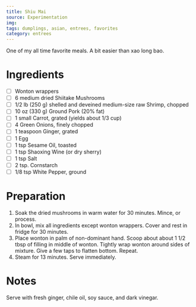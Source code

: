 ```yaml
---
title: Shiu Mai
source: Experimentation
img:
tags: dumplings, asian, entrees, favorites
category: entrees
---
```


One of my all time favorite meals. A bit easier than xao long bao.

Ingredients
===========

* [ ] Wonton wrappers
* [ ] 6 medium dried Shiitake Mushrooms
* [ ] 1/2 lb (250 g) shelled and deveined medium-size raw Shrimp, chopped
* [ ] 10 oz (330 g) Ground Pork (20% fat)
* [ ] 1 small Carrot, grated (yields about 1/3 cup)
* [ ] 4 Green Onions, finely chopped
* [ ] 1 teaspoon Ginger, grated
* [ ] 1 Egg
* [ ] 1 tsp Sesame Oil, toasted
* [ ] 1 tsp Shaoxing Wine (or dry sherry)
* [ ] 1 tsp Salt
* [ ] 2 tsp. Cornstarch
* [ ] 1/8 tsp White Pepper, ground

Preparation
===========
1. Soak the dried mushrooms in warm water for 30 minutes. Mince, or process.
2. In bowl, mix all ingredients except wonton wrappers. Cover and rest in fridge for 30 minutes.
3. Place wonton in palm of non-dominant hand. Scoop about about 1 1/2 tbsp of filling in middle of wonton. Tightly wrap wonton around sides of mixture. Give a few taps to flatten bottom. Repeat.
4. Steam for 13 minutes. Serve immediately.

Notes
=====

Serve with fresh ginger, chile oil, soy sauce, and dark vinegar.
